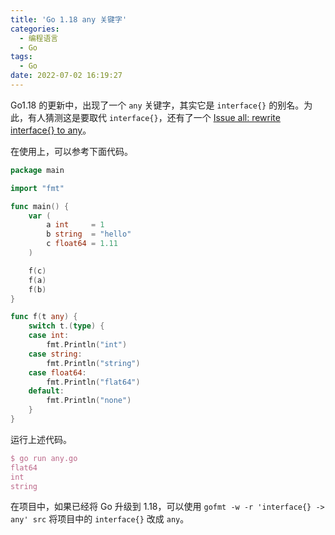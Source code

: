 ```yaml
---
title: 'Go 1.18 any 关键字'
categories:
  - 编程语言
  - Go
tags:
  - Go
date: 2022-07-02 16:19:27
---
```


Go1.18 的更新中，出现了一个 `any` 关键字，其实它是 `interface{}` 的别名。为此，有人猜测这是要取代 `interface{}`，还有了一个 [Issue all: rewrite interface{} to any](https://github.com/golang/go/issues/49884)。

在使用上，可以参考下面代码。

```go
package main

import "fmt"

func main() {
	var (
		a int     = 1
		b string  = "hello"
		c float64 = 1.11
	)

	f(c)
	f(a)
	f(b)
}

func f(t any) {
	switch t.(type) {
	case int:
		fmt.Println("int")
	case string:
		fmt.Println("string")
	case float64:
		fmt.Println("flat64")
	default:
		fmt.Println("none")
	}
}
```

运行上述代码。

```tex
$ go run any.go 
flat64
int
string
```

在项目中，如果已经将 Go 升级到 1.18，可以使用 `gofmt -w -r 'interface{} -> any' src` 将项目中的 `interface{}` 改成 `any`。
